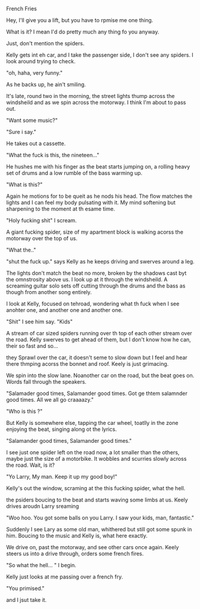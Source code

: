 
French Fries

Hey, I'll give you a lift, but you have to rpmise me one thing.

What is it? I mean I'd do pretty much any thing fo you anyway.

Just, don't mention the spiders.

Kelly gets int eh car, and I take the passenger side, I don't see any spiders. I look around trying to check.

"oh, haha, very funny." 

As he backs up, he ain't smiling. 

It's late, round two in the morning, the street lights thump across the windsheild and as we spin across the motorway. I think I'm about to pass out. 

"Want some music?"

"Sure i say." 

He takes out a cassette.

"What the fuck is this, the nineteen..."

He hushes me with his finger as the beat starts jumping on, a rolling heavy set of drums and a low rumble of the bass warming up.

"What is this?"

Again he motions for to be queit as he nods his head. The flow matches the lights and I can feel my body pulsating with it. My mind softening but sharpening to the moment at th esame time. 

"Holy fucking shit" I scream. 

A giant fucking spider, size of my apartment block is walking acorss the motorway over the top of us.

"What the.."

"shut the fuck up." says Kelly as he keeps driving and swerves around a leg.

The lights don't match the beat no more, broken by the shadows cast byt the omnstrosity above us. I look up at it through the windsheild. A screaming guitar solo sets off cutting through the drums and the bass as though from another song entirely.

I look at Kelly, focused on tehroad, wondering what th fuck when I see anohter one, and another one and another one. 

"Shit" I see him say. "Kids"

A stream of car sized spiders running over th top of each other stream over the road. Kelly swerves to get ahead of them, but I don't know how he can, their so fast and so...

they Sprawl over the car, it doesn't seme to slow down but I feel and hear there thmping acorss the bonnet and roof. Keely is just grimacing.

We spin into the slow lane. Noanother car on the road, but the beat goes on. Words fall through the speakers.

"Salamader good times, Salamander good times. Got ge thtem salamnder good times. All we all go craaaazy."

"Who is this ?" 

But Kelly is somewhere else, tapping the car wheel, toatlly in the zone enjoying the beat, singing along ot the lyrics.

"Salamander good times, Salamander good times."

I see just one spider left on the road now, a lot smaller than the others, maybe just the size of a motorbike. It wobbles and scurries slowly across the road. Wait, is it?

"Yo Larry, My man. Keep it up my good boy!" 

Kelly's out the window, scraming at the this fucking spider, what the hell.

the psiders boucing to the beat and starts waving some limbs at us. Keely drives aroudn Larry sreaming

"Woo hoo. You got some balls on you Larry. I saw your kids, man, fantastic."

Suddenly I see Lary as some old man, whithered but still got some spunk in him. Boucing to the music and Kelly is, what here exactly.

We drive on, past the motorway, and see other cars once again. Keely steers us into a drive through, orders some french fires.

"So what the hell... " I begin.

Kelly just looks at me passing over a french fry. 

"You primised."

and I jsut take it.
